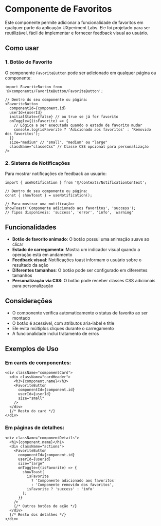 # Componente de Favoritos

Este componente permite adicionar a funcionalidade de favoritos em qualquer parte da aplicação UXperiment Labs. Ele foi projetado para ser reutilizável, fácil de implementar e fornecer feedback visual ao usuário.

## Como usar

### 1. Botão de Favorito

O componente `FavoriteButton` pode ser adicionado em qualquer página ou componente:

```tsx
import FavoriteButton from '@/components/FavoriteButton/FavoriteButton';

// Dentro do seu componente ou página:
<FavoriteButton 
  componentId={component.id}
  userId={userId}
  initialState={false} // ou true se já for favorito
  onToggle={(isFavorite) => {
    // Lógica a ser executada quando o estado de favorito mudar
    console.log(isFavorite ? 'Adicionado aos favoritos' : 'Removido dos favoritos');
  }}
  size="medium" // "small", "medium" ou "large"
  className="classeCss" // Classe CSS opcional para personalização
/>
```

### 2. Sistema de Notificações

Para mostrar notificações de feedback ao usuário:

```tsx
import { useNotification } from '@/contexts/NotificationContext';

// Dentro do seu componente ou página:
const { showToast } = useNotification();

// Para mostrar uma notificação:
showToast('Componente adicionado aos favoritos', 'success');
// Tipos disponíveis: 'success', 'error', 'info', 'warning'
```

## Funcionalidades

- **Botão de favorito animado**: O botão possui uma animação suave ao clicar
- **Estado de carregamento**: Mostra um indicador visual quando a operação está em andamento
- **Feedback visual**: Notificações toast informam o usuário sobre o resultado da ação
- **Diferentes tamanhos**: O botão pode ser configurado em diferentes tamanhos
- **Personalização via CSS**: O botão pode receber classes CSS adicionais para personalização

## Considerações

- O componente verifica automaticamente o status de favorito ao ser montado
- O botão é acessível, com atributos aria-label e title
- Ele evita múltiplos cliques durante o carregamento
- A funcionalidade inclui tratamento de erros

## Exemplos de Uso

### Em cards de componentes:
```tsx
<div className="componentCard">
  <div className="cardHeader">
    <h3>{component.name}</h3>
    <FavoriteButton 
      componentId={component.id}
      userId={userId}
      size="small"
    />
  </div>
  {/* Resto do card */}
</div>
```

### Em páginas de detalhes:
```tsx
<div className="componentDetails">
  <h1>{component.name}</h1>
  <div className="actions">
    <FavoriteButton 
      componentId={component.id}
      userId={userId}
      size="large"
      onToggle={(isFavorite) => {
        showToast(
          isFavorite 
            ? 'Componente adicionado aos favoritos' 
            : 'Componente removido dos favoritos',
          isFavorite ? 'success' : 'info'
        );
      }}
    />
    {/* Outros botões de ação */}
  </div>
  {/* Resto dos detalhes */}
</div>
```
